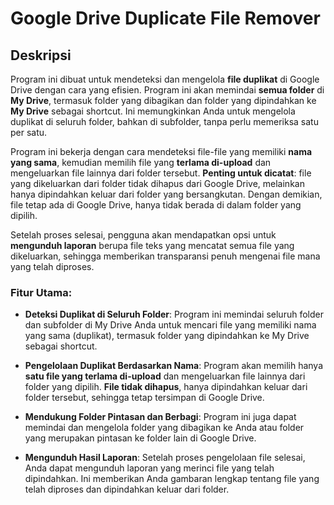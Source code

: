 # Google Drive Duplicate File Remover

## Deskripsi
Program ini dibuat untuk mendeteksi dan mengelola **file duplikat** di Google Drive dengan cara yang efisien. Program ini akan memindai **semua folder** di **My Drive**, termasuk folder yang dibagikan dan folder yang dipindahkan ke **My Drive** sebagai shortcut. Ini memungkinkan Anda untuk mengelola duplikat di seluruh folder, bahkan di subfolder, tanpa perlu memeriksa satu per satu.

Program ini bekerja dengan cara mendeteksi file-file yang memiliki **nama yang sama**, kemudian memilih file yang **terlama di-upload** dan mengeluarkan file lainnya dari folder tersebut. **Penting untuk dicatat**: file yang dikeluarkan dari folder tidak dihapus dari Google Drive, melainkan hanya dipindahkan keluar dari folder yang bersangkutan. Dengan demikian, file tetap ada di Google Drive, hanya tidak berada di dalam folder yang dipilih.

Setelah proses selesai, pengguna akan mendapatkan opsi untuk **mengunduh laporan** berupa file teks yang mencatat semua file yang dikeluarkan, sehingga memberikan transparansi penuh mengenai file mana yang telah diproses.

### Fitur Utama:
- **Deteksi Duplikat di Seluruh Folder**: Program ini memindai seluruh folder dan subfolder di My Drive Anda untuk mencari file yang memiliki nama yang sama (duplikat), termasuk folder yang dipindahkan ke My Drive sebagai shortcut.
  
- **Pengelolaan Duplikat Berdasarkan Nama**: Program akan memilih hanya **satu file yang terlama di-upload** dan mengeluarkan file lainnya dari folder yang dipilih. **File tidak dihapus**, hanya dipindahkan keluar dari folder tersebut, sehingga tetap tersimpan di Google Drive.

- **Mendukung Folder Pintasan dan Berbagi**: Program ini juga dapat memindai dan mengelola folder yang dibagikan ke Anda atau folder yang merupakan pintasan ke folder lain di Google Drive.

- **Mengunduh Hasil Laporan**: Setelah proses pengelolaan file selesai, Anda dapat mengunduh laporan yang merinci file yang telah dipindahkan. Ini memberikan Anda gambaran lengkap tentang file yang telah diproses dan dipindahkan keluar dari folder.
